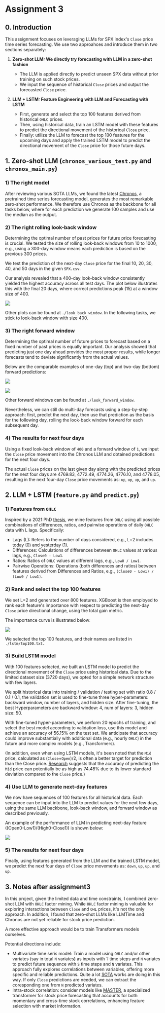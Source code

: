 # Assignment 3



## 0. Introduction

This assignment focuses on leveraging LLMs for SPX index's `Close` price time series forecasting. We use two approahces and introduce them in two sections separately:

1. **Zero-shot LLM: We directly try forecasting with LLM in a zero-shot fashion**
   - The LLM is applied directly to predict unseen SPX data without prior training on such stock prices.
   - We input the sequence of historical `Close` prices and output the forecasted `Close` price.

2. **LLM + LSTM: Feature Engineering with LLM and Forecasting with LSTM**
   - First, generate and select the top 100 features derived from historical `OHLC` prices.
   - Then, using historical data, train an LSTM model with these features to predict the directional movement of the historical `Close` price.
   - Finally: utilize the LLM to forecast the top 100 features for the upcoming days and apply the trained LSTM model to predict the directional movement of the `Close` price for those future days.



## 1. Zero-shot LLM (`chronos_various_test.py` and `chronos_main.py`)

### 1) The right model 

After reviewing various SOTA LLMs, we found the latest [Chronos](https://github.com/amazon-science/chronos-forecasting), a pretrained time series forecasting model, generates the most remarkable zero-shot performance. We therefore use Chronos as the backbone for all tasks below, where for each prediction we generate 100 samples and use the median as the output. 


### 2) The right rolling look-back window

Determining the optimal number of past prices for future price forecasting is crucial. We tested the size of rolling look-back windows from 10 to 1000, e.g., using a 300-day window means each prediction is based on the previous 300 prices. 

We test the prediction of the next-day `Close` price for the final 10, 20, 30, 40, and 50 days in the given `SPX.csv`.

Our analysis revealed that a 400-day look-back window consistently yielded the highest accuracy across all test days. The plot below illustrates this with the final 20 days, where correct predictions peak (15) at a window size of 400.

![](./look_back_window/close_forward1_smp100_hit_countof20.png)

Other plots can be found at `./look_back_window`. In the following tasks, we stick to look-back window with size 400.


### 3) The right forward window 

Determining the optimal number of future prices to forecast based on a fixed number of past prices is equally important. Our analysis showed that predicting just one day ahead provides the most proper results, while longer forecasts tend to deviate significantly from the actual values.

Below are the comparable examples of one-day (top) and two-day (bottom) forward predictions:

![](./look_forward_window/2test_spx_step1_test.png)

![](./look_forward_window/2test_spx_step2_test.png)

Other forward windows can be found at `./look_forward_window`.

Nevertheless, we can still do multi-day forecasts using a step-by-step approach: first, predict the next day, then use that prediction as the basis for the following day, rolling the look-back window forward for each subsequent day.


### 4) The results for next four days

Using a fixed look-back window of `400` and a forward window of `1`, we input the `Close` price movement into the Chronos LLM and obtained predictions for the next four days.

The actual `Close` prices on the last given day along with the predicted prices for the next four days are 4769.83, 4772.49, 4774.26, 4776.10, and 4778.05, resulting in the next four-day `Close` price movements as: `up`, `up`, `up`, and `up`.




## 2. LLM + LSTM (`feature.py` and `predict.py`)

### 1) Features from `OHLC`

Inspired by a 2021 PhD [thesis](https://discovery.ucl.ac.uk/id/eprint/10155501/2/AndrewDMannPhDFinal.pdf), we mine features from `OHLC` using all possible combinations of differences, ratios, and pairwise operations of daily `OHLC` data with L lags. Specifically:
   - Lags (L): Refers to the number of days considered, e.g., L=2 includes today (0) and yesterday (1).
   - Differences: Calculations of differences between `OHLC` values at various lags, e.g., `Close0 - Low1`.
   - Ratios: Ratios of `OHLC` values at different lags, e.g., `Low0 / Low1`.
   - Pairwise Operations: Operations (both differences and ratios) between features derived from Differences and Ratios, e.g., `(Close0 - Low1) / (Low0 / Low1)`.


### 2) Rank and select the top 100 features
We set L=2 and generated over 800 features. XGBoost is then employed to rank each feature's importance with respect to predicting the next-day `Close` price directional change, using the total gain metric.

The importance curve is illustrated below:

![](./lstm/importance.png)

We selected the top 100 features, and their names are listed in `./lstm/top100.txt.`


### 3) Build LSTM model

With 100 features selected, we built an LSTM model to predict the directional movement of the `Close` price using historical data. Due to the limited dataset size (3720 days), we opted for a simple network structure with few layers.

We split historical data into training / validation / testing set with ratio 0.8 / 0.1 / 0.1, the validation set is used to fine-tune three hyper-parameters: backward window, number of layers, and hidden size. After fine-tuning, the best Hyperparameters are backward window: 4, num of layers: 3, hidden size: 50.

With fine-tuned hyper-parameters, we perform 20 epochs of training, and select the best model according to validation loss, use this model and achieve an accuracy of 56.15% on the test set. We anticipate that accuracy could improve substantially with additional data (e.g., hourly `OHLC`) in the future and more complex models (e.g., Transformers). 

(In addition, even when using LSTM models, it's been noted that the `Mid` price, calculated as (`Close`+`Open`)/2, is often a better target for prediction than the Close price. [Research](https://discovery.ucl.ac.uk/id/eprint/10155501/2/AndrewDMannPhDFinal.pdf) suggests that the accuracy of predicting the `Mid` price can potentially be as high as 74.48% due to its lower standard deviation compared to the `Close` price.)


### 4) Use LLM to generate next-day features

We now have sequences of 100 features for all historical data. Each sequence can be input into the LLM to predict values for the next few days, using the same LLM backbone, look-back window, and forward window as described previously.

An example of the performance of LLM in predicting next-day feature ((Open0-Low1)/(High0-Close1)) is shown below:

![](./feature/pre400_window20_forward1_smp100_hit11_feature_rank_1.png)

### 5) The results for next four days

Finally, using features generated from the LLM and the trained LSTM model, we predict the next four days of `Close` price movements as: `down`, `up`, `up`, and `up`.





## 3. Notes after assignment3
In this project, given the limited data and time constraints, I combined zero-shot LLM with `OHLC` factor mining. While `OHLC` factor mining is valuable for exploring interactions between `Close` and `OHL` prices, it's not the only approach. In addition, I found that zero-shot LLMs like LLMTime and Chronos are not yet reliable for stock price prediction. 

A more effective approach would be to train Transformers models ourselves.

Potential directions include:
   - Multivariate time seris model: Train a model using `OHLC` and/or other variates (say in total `N` variates) as inputs with `T` time steps and `N` variates to predict future sequence with `S` time steps and `N` variates. This approach fully explores correlations between variables, offering more specific and reliable predictions. Quite a lot [SOTA](https://github.com/ddz16/TSFpaper/tree/main?tab=readme-ov-file) works are doing in this way. If only `Close` predictions are needed, we can extract the coresponding one from `N` predicted variates.
   - Intra-stock correlation: consider models like [MASTER](https://github.com/SJTU-DMTai/MASTER), a specialized transformer for stock price forecasting that accounts for both momentary and cross-time stock correlations, enhancing feature selection with market information.

